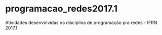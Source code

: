 # programacao_redes2017.1
Atividades desenvolvidas na disciplina de programação pra redes - IFRN 2017.1
